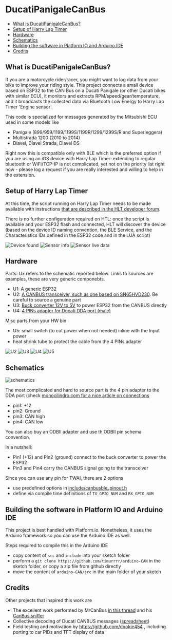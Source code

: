 # DucatiPanigaleCanBus

- [What is DucatiPanigaleCanBus?](#what-is-ducatipanigalecanbus)
- [Setup of Harry Lap Timer](#setup-of-harry-lap-timer)
- [Hardware](#hardware)
- [Schematics](#schematics)
- [Building the software in Platform IO and Arduino IDE](#building-the-software-in-platform-io-and-arduino-ide)
- [Credits](#credits)

## What is DucatiPanigaleCanBus?

If you are a motorcycle rider/racer, you might want to log data from your bike to improve your riding style.
This project connects a small device based on ESP32 to the CAN Bus on a Ducati Panigale (or other Ducati bikes with similar ECU), it monitors and extracts RPM/speed/gear/temperature, and it broadcasts the collected data via Bluetooth Low Energy to Harry Lap Timer 'Engine sensor'.

This code is specialized for messages generated by the Mitsubishi ECU used in some models like

- Panigale (899/959/1199/1199S/1199R/1299/1299S/R and Superleggera)
- Multistrada 1200 (2010 to 2014)
- Diavel, Diavel Strada, Diavel DS

Right now this is compatible only with BLE which is the preferred option if you are using an iOS device with Harry Lap Timer: extending to regular bluetooth or WiFi/TCP-IP is not complicated, yet not on the priority list right now - please log a request if you are really interested and willing to help in the extension.

## Setup of Harry Lap Timer

At this time, the script running on Harry Lap Timer needs to be made available with instructions [that are described in the HLT developer forum](http://forum.gps-laptimer.de/index.php).

There is no further configuration required on HTL: once the script is available and your ESP32 flash and connected, HLT will discover the device (based on the device ID naming convention, the BLE Service, and the Characteristics IDs defined in the ESP32 code and in the LUA script)

![Device found](docs/sensor_found.png)
![Sensor info](docs/sensor_info.png)
![Sensor live data](docs/sensor_data.png)

## Hardware

Parts: Ux refers to the schematic reported below. Links to sources are examples, these are very generic componebts.

- U1: A generic ESP32
- U2: [A CANBUS transceiver, such as one based on SN65HVD230](https://www.amazon.com/gp/product/B07ZT7LLSK). Be careful to source a genuine part
- U3: [Buck converter 12V to 5V](https://www.amazon.com/gp/product/B076P4C42B) to power ESP32 from the CANBUS directly
- U4: [4 PINs adapter for Ducati DDA port (male)](https://www.aliexpress.com/item/4001007307044.html)

Misc parts from your HW bin

- U5: small switch (to cut power when not needed) inline with the Input power
- heat shrink tube to protect the cable from the 4 PINs adapter

![U2](docs/U2_transceiver.jpeg)
![U3](docs/U3_buck_adapter.jpeg)
![U4](docs/U4_4pin_adapter.jpeg)
![U5](docs/U5_switch_small.jpeg)

## Schematics

![schematics](docs/Schematic_DuCanBus_2021-02-25.png)

The most complicated and hard to source part is the 4 pin adapter to the DDA port (check [monocilindro.com for a nice article on connections](https://www.monocilindro.com/2018/08/26/ducati-monster-797-obd2-dda-diagnostic-connector-and-communication/)

- pin1: +12
- pin2: Ground
- pin3: CAN high
- pin4: CAN low

You can also buy an ODBII adapter and use th ODBII pin schema convention.

In a nutshell:

- Pin1 (+12) and Pin2 (ground) connect to the buck converter to power the ESP32
- Pin3 and Pin4 carry the CANBUS signal going to the transceiver

Since you can use any pin for TWAI, there are 2 options

- use predefined options in [include/canbusble_pinout.h](include/canbusble_pinout.h)
- define via compile time definitions of `TX_GPIO_NUM` and `RX_GPIO_NUM`

## Building the software in Platform IO and Arduino IDE

This project is best handled with Platform.io. Nonetheless, it uses the Arduino framework so you can use the Arduino IDE as well.

Steps required to compile this in the Arduino IDE

- copy content of `src` and `include` into your sketch folder
- perform a `git clone https://github.com/timurrrr/arduino-CAN` in the sketch folder, or copy a zip file from github directly
- move the content of `arduino-CAN/src` in the main folder of your sketch

## Credits

Other projects that inspired this work are

- The excellent work performed by MrCanBus [in this thread](https://www.ducati.ms/threads/canbus-data-on-you-android-device-via-bluetooth.337705/) and his [CanBus sniffer](https://github.com/MrCanBus/MTS1200-CANBUS)
- Collective decoding of Ducati CANBUS messages ([spreadsheet](https://docs.google.com/spreadsheets/d/1-NJ9OlGQYTGMzBzwDPYn-aI_7_ign9SCiscKZufx3Uw/edit?pli=1#gid=1950998351))
- Field testing and motivation by https://github.com/dookie454 , including porting to car PIDs and TFT display of data 
